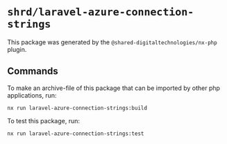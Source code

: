# `shrd/laravel-azure-connection-strings`

This package was generated by the `@shared-digitaltechnologies/nx-php` plugin.

## Commands

To make an archive-file of this package that can be imported by other php applications, run:

```{shell}
nx run laravel-azure-connection-strings:build
```

To test this package, run:

```{shell}
nx run laravel-azure-connection-strings:test
```
